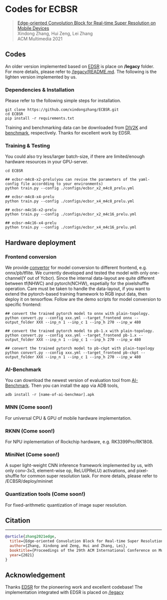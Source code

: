 # Codes for ECBSR

>[Edge-oriented Convolution Block for Real-time Super Resolution on Mobile Devices](https://www4.comp.polyu.edu.hk/~cslzhang/paper/MM21_ECBSR.pdf) \
> Xindong Zhang, Hui Zeng, Lei Zhang \
> ACM Multimedia 2021


## Codes

An older version implemented based on [EDSR](https://github.com/sanghyun-son/EDSR-PyTorch) is place on **/legacy** folder. For more details, please refer to [/legacy/README.md](https://github.com/xindongzhang/ECBSR/tree/main/legacy/README.md). The following is the lighten version implemented by us.

### Dependencies & Installation

Please refer to the following simple steps for installation.

```
git clone https://github.com/xindongzhang/ECBSR.git
cd ECBSR
pip install -r requirements.txt
```

Training and benchmarking data can be downloaded from [DIV2K](https://cv.snu.ac.kr/research/EDSR/DIV2K.tar) and [benchmark](https://cv.snu.ac.kr/research/EDSR/benchmark.tar), respectively. Thanks for excellent work by EDSR.

### Training & Testing
You could also try less/larger batch-size, if there are limited/enough hardware resources in your GPU-server.
```
cd ECBSR

## ecbsr-m4c8-x2-prelu(you can revise the parameters of the yaml-config file accordding to your environments)
python train.py --config ./configs/ecbsr_x2_m4c8_prelu.yml

## ecbsr-m4c8-x4-prelu
python train.py --config ./configs/ecbsr_x4_m4c8_prelu.yml

## ecbsr-m4c16-x2-prelu
python train.py --config ./configs/ecbsr_x2_m4c16_prelu.yml

## ecbsr-m4c16-x4-prelu
python train.py --config ./configs/ecbsr_x4_m4c16_prelu.yml
```

## Hardware deployment


### Frontend conversion

We provide [convertor](https://github.com/xindongzhang/ECBSR/blob/main/convert.py) for model conversion to different frontend, e.g. onnx/pb/tflite. We currently developed and tested the model with only one-channel(Y out of Ycbcr). Since the internal data-layout are quite different between tf(NHWC) and pytorch(NCHW), espetially for the pixelshuffle operation. Care must be taken to handle the data-layout, if you want to extend the pytorch-based training framework to RGB input data, then deploy it on tensorflow. Follow are the demo scripts for model conversion to specific frontend:

```
## convert the trained pytorch model to onnx with plain-topology.
python convert.py --config xxx.yml --target_frontend onnx --output_folder XXX --inp_n 1 --inp_c 1 --inp_h 270 --inp_w 480

## convert the trained pytorch model to pb-1.x with plain-topology.
python convert.py --config xxx.yml --target_frontend pb-1.x --output_folder XXX --inp_n 1 --inp_c 1 --inp_h 270 --inp_w 480

## convert the trained pytorch model to pb-ckpt with plain-topology
python convert.py --config xxx.yml --target_frontend pb-ckpt --output_folder XXX --inp_n 1 --inp_c 1 --inp_h 270 --inp_w 480
```

### AI-Benchmark

You can download the newest version of evaluation tool from [AI-Benchmark](https://www.google.com.hk/url?sa=t&rct=j&q=&esrc=s&source=web&cd=&ved=2ahUKEwi5nIj7iMryAhVEZd4KHX5dCpIQFnoECAsQAw&url=https%3A%2F%2Fai-benchmark.com%2F&usg=AOvVaw3uZGyMiu_MMWy5_cLGpH8N). Then you can install the app via ADB tools,

```
adb install -r [name-of-ai-benchmar].apk
```

### MNN (Come soon!)

For universal CPU & GPU of mobile hardware implementation.

### RKNN (Come soon!)

For NPU inplementation of Rockchip hardware, e.g. RK3399Pro/RK1808.

### MiniNet (Come soon!)

A super light-weight CNN inference framework implemented by us, with only conv-3x3, element-wise op, ReLU(PReLU) activations, and pixel-shuffle for common super resolution task. For more details, please refer to /ECBSR/deploy/mininet


### Quantization tools (Come soon!)

For fixed-arithmetic quantization of image super resolution.

## Citation
----------
```BibTex
@article{zhang2021edge,
  title={Edge-oriented Convolution Block for Real-time Super Resolution on Mobile Devices},
  author={Zhang, Xindong and Zeng, Hui and Zhang, Lei},
  booktitle={Proceedings of the 29th ACM International Conference on Multimedia (ACM MM)},
  year={2021}
}
```


## Acknowledgement
Thanks [EDSR](https://github.com/sanghyun-son/EDSR-PyTorch) for the pioneering work and excellent codebase! The implementation integrated with EDSR is placed on [/legacy](https://github.com/xindongzhang/ECBSR/tree/main/legacy)

